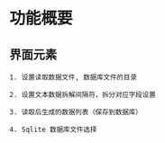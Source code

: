 # 功能概要

## 界面元素
    
    1. 设置读取数据文件, 数据库文件的目录
    
    2. 设置文本数据拆解间隔符，拆分对应字段设置
    
    3. 读取后生成的数据列表（保存到数据库）
    
    4. Sqlite 数据库文件选择

    